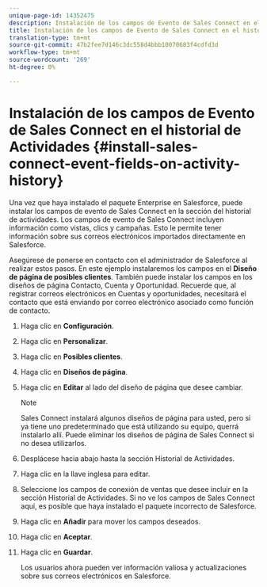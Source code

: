 ```yaml
---
unique-page-id: 14352475
description: Instalación de los campos de Evento de Sales Connect en el historial de Actividades - Documentos de marketing - Documentación del producto
title: Instalación de los campos de Evento de Sales Connect en el historial de Actividades
translation-type: tm+mt
source-git-commit: 47b2fee7d146c3dc558d4bbb10070683f4cdfd3d
workflow-type: tm+mt
source-wordcount: '269'
ht-degree: 0%

---
```



# Instalación de los campos de Evento de Sales Connect en el historial de Actividades {#install-sales-connect-event-fields-on-activity-history}

Una vez que haya instalado el paquete Enterprise en Salesforce, puede instalar los campos de evento de Sales Connect en la sección del historial de actividades. Los campos de evento de Sales Connect incluyen información como vistas, clics y campañas. Esto le permite tener información sobre sus correos electrónicos importados directamente en Salesforce.

Asegúrese de ponerse en contacto con el administrador de Salesforce al realizar estos pasos. En este ejemplo instalaremos los campos en el **Diseño de página de posibles clientes**. También puede instalar los campos en los diseños de página Contacto, Cuenta y Oportunidad. Recuerde que, al registrar correos electrónicos en Cuentas y oportunidades, necesitará el contacto que está enviando por correo electrónico asociado como función de contacto.

1. Haga clic en **Configuración**.
1. Haga clic en **Personalizar**.
1. Haga clic en **Posibles clientes**.
1. Haga clic en **Diseños de página**.
1. Haga clic en **Editar** al lado del diseño de página que desee cambiar.

   >[!NOTE]
   >
   >Sales Connect instalará algunos diseños de página para usted, pero si ya tiene uno predeterminado que está utilizando su equipo, querrá instalarlo allí. Puede eliminar los diseños de página de Sales Connect si no desea utilizarlos.

1. Desplácese hacia abajo hasta la sección Historial de Actividades.
1. Haga clic en la llave inglesa para editar.
1. Seleccione los campos de conexión de ventas que desee incluir en la sección Historial de Actividades. Si no ve los campos de Sales Connect aquí, es posible que haya instalado el paquete incorrecto de Salesforce.
1. Haga clic en **Añadir** para mover los campos deseados.
1. Haga clic en **Aceptar**.
1. Haga clic en **Guardar**.

   Los usuarios ahora pueden ver información valiosa y actualizaciones sobre sus correos electrónicos en Salesforce.

